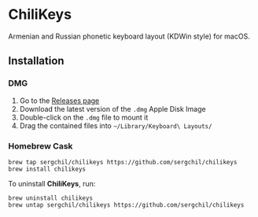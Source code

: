 # ChiliKeys

Armenian and Russian phonetic keyboard layout (KDWin style) for macOS.

## Installation

### DMG

1. Go to the [Releases page](https://github.com/sergchil/chilikeys/releases)
2. Download the latest version of the `.dmg` Apple Disk Image
3. Double-click on the `.dmg` file to mount it
4. Drag the contained files into `~/Library/Keyboard\ Layouts/`

### Homebrew Cask

```shell
brew tap sergchil/chilikeys https://github.com/sergchil/chilikeys
brew install chilikeys
```

To uninstall **ChiliKeys**, run:

```shell
brew uninstall chilikeys
brew untap sergchil/chilikeys https://github.com/sergchil/chilikeys
```
